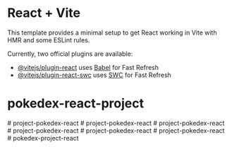 # React + Vite

This template provides a minimal setup to get React working in Vite with HMR and some ESLint rules.

Currently, two official plugins are available:

- [@vitejs/plugin-react](https://github.com/vitejs/vite-plugin-react/blob/main/packages/plugin-react/README.md) uses [Babel](https://babeljs.io/) for Fast Refresh
- [@vitejs/plugin-react-swc](https://github.com/vitejs/vite-plugin-react-swc) uses [SWC](https://swc.rs/) for Fast Refresh
# pokedex-react-project
#   p r o j e c t - p o k e d e x - r e a c t  
 # project-pokedex-react
#   p r o j e c t - p o k e d e x - r e a c t  
 #   p r o j e c t - p o k e d e x - r e a c t  
 #   p r o j e c t - p o k e d e x - r e a c t  
 #   p r o j e c t - p o k e d e x - r e a c t  
 #   p o k e d e x - p r o j e c t - r e a c t  
 